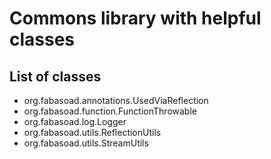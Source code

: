 # Commons library with helpful classes

## List of classes

- org.fabasoad.annotations.UsedViaReflection
- org.fabasoad.function.FunctionThrowable
- org.fabasoad.log.Logger
- org.fabasoad.utils.ReflectionUtils
- org.fabasoad.utils.StreamUtils